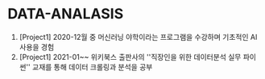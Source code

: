 # DATA-ANALASIS



1. [Project1] 2020-12월 중 머신러닝 야학이라는 프로그램을 수강하며 기초적인 AI 사용을 경험
2. [Project1] 2021-01~~ 위키북스 출판사의 ''직장인을 위한 데이터분석 실무 파이썬'' 교재를 통해 데이터 크롤링과 분석을 공부
